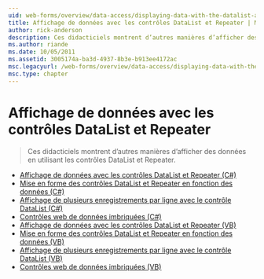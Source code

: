```yaml
---
uid: web-forms/overview/data-access/displaying-data-with-the-datalist-and-repeater/index
title: Affichage de données avec les contrôles DataList et Repeater | Microsoft Docs
author: rick-anderson
description: Ces didacticiels montrent d’autres manières d’afficher des données en utilisant les contrôles DataList et Repeater.
ms.author: riande
ms.date: 10/05/2011
ms.assetid: 3005174a-ba3d-4937-8b3e-b913ee4172ac
msc.legacyurl: /web-forms/overview/data-access/displaying-data-with-the-datalist-and-repeater
msc.type: chapter
---
```

<a name="displaying-data-with-the-datalist-and-repeater"></a>Affichage de données avec les contrôles DataList et Repeater
====================
> Ces didacticiels montrent d’autres manières d’afficher des données en utilisant les contrôles DataList et Repeater.


- [Affichage de données avec les contrôles DataList et Repeater (C#)](displaying-data-with-the-datalist-and-repeater-controls-cs.md)
- [Mise en forme des contrôles DataList et Repeater en fonction des données (C#)](formatting-the-datalist-and-repeater-based-upon-data-cs.md)
- [Affichage de plusieurs enregistrements par ligne avec le contrôle DataList (C#)](showing-multiple-records-per-row-with-the-datalist-control-cs.md)
- [Contrôles web de données imbriquées (C#)](nested-data-web-controls-cs.md)
- [Affichage de données avec les contrôles DataList et Repeater (VB)](displaying-data-with-the-datalist-and-repeater-controls-vb.md)
- [Mise en forme des contrôles DataList et Repeater en fonction des données (VB)](formatting-the-datalist-and-repeater-based-upon-data-vb.md)
- [Affichage de plusieurs enregistrements par ligne avec le contrôle DataList (VB)](showing-multiple-records-per-row-with-the-datalist-control-vb.md)
- [Contrôles web de données imbriquées (VB)](nested-data-web-controls-vb.md)
